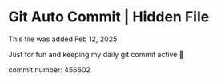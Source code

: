 # Git Auto Commit | Hidden File

This file was added Feb 12, 2025

Just for fun and keeping my daily git commit active 🤪

commit number: 456602
